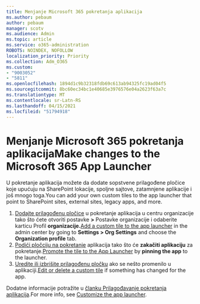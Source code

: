 ```yaml
---
title: Menjanje Microsoft 365 pokretanja aplikacija
ms.author: pebaum
author: pebaum
manager: scotv
ms.audience: Admin
ms.topic: article
ms.service: o365-administration
ROBOTS: NOINDEX, NOFOLLOW
localization_priority: Priority
ms.collection: Adm_O365
ms.custom:
- "9003052"
- "5811"
ms.openlocfilehash: 1894d1c9b32318fdb69c613ab94325fc19ad04f5
ms.sourcegitcommit: 8bc60ec34bc1e40685e3976576e04a2623f63a7c
ms.translationtype: MT
ms.contentlocale: sr-Latn-RS
ms.lasthandoff: 04/15/2021
ms.locfileid: "51794918"
---
```

# <a name="make-changes-to-the-microsoft-365-app-launcher"></a><span data-ttu-id="5095c-102">Menjanje Microsoft 365 pokretanja aplikacija</span><span class="sxs-lookup"><span data-stu-id="5095c-102">Make changes to the Microsoft 365 App Launcher</span></span>

<span data-ttu-id="5095c-103">U pokretanje aplikacija možete da dodate sopstvene prilagođene pločice koje upućuju na SharePoint lokacije, spoljne sajtove, zatamnjene aplikacije i još mnogo toga.</span><span class="sxs-lookup"><span data-stu-id="5095c-103">You can add your own custom tiles to the app launcher that point to SharePoint sites, external sites, legacy apps, and more.</span></span>

1. <span data-ttu-id="5095c-104">[Dodajte prilagođenu pločice](https://docs.microsoft.com/microsoft-365/admin/manage/customize-the-app-launcher) u pokretanje aplikacija u centru organizacije tako što ćete otvoriti postavke **>** Postavke organizacije i odaberite karticu Profil **organizacije.**</span><span class="sxs-lookup"><span data-stu-id="5095c-104">[Add a custom tile to the app launcher](https://docs.microsoft.com/microsoft-365/admin/manage/customize-the-app-launcher) in the admin center by going to  **Settings > Org Settings**  and choose the  **Organization profile** tab.</span></span>
2. <span data-ttu-id="5095c-105">[Podići pločciju na pokretanje](https://docs.microsoft.com/microsoft-365/admin/manage/customize-the-app-launcher#promote-the-tile-to-app-launcher) aplikacija tako što će **zakačiti aplikaciju** za pokretanje.</span><span class="sxs-lookup"><span data-stu-id="5095c-105">[Promote the tile to the App Launcher](https://docs.microsoft.com/microsoft-365/admin/manage/customize-the-app-launcher#promote-the-tile-to-app-launcher) by **pinning the app** to the launcher.</span></span>
3. <span data-ttu-id="5095c-106">[Uredite ili izbrišite prilagođenu pločku](https://docs.microsoft.com/microsoft-365/admin/manage/customize-the-app-launcher#edit-or-delete-a-custom-tile) ako se nešto promenilo u aplikaciji.</span><span class="sxs-lookup"><span data-stu-id="5095c-106">[Edit or delete a custom tile](https://docs.microsoft.com/microsoft-365/admin/manage/customize-the-app-launcher#edit-or-delete-a-custom-tile) if something has changed for the app.</span></span>

<span data-ttu-id="5095c-107">Dodatne informacije potražite u [članku Prilagođavanje pokretanja aplikacija](https://docs.microsoft.com/microsoft-365/admin/manage/customize-the-app-launcher).</span><span class="sxs-lookup"><span data-stu-id="5095c-107">For more info, see [Customize the app launcher](https://docs.microsoft.com/microsoft-365/admin/manage/customize-the-app-launcher).</span></span>
